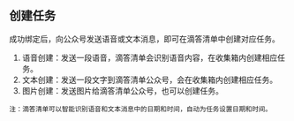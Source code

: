 ## 创建任务

成功绑定后，向公众号发送语音或文本消息，即可在滴答清单中创建对应任务。

1. 语音创建：发送一段语音，滴答清单会识别语音内容，在收集箱内创建相应任务。  
2. 文本创建：发送一段文字到滴答清单公众号，会在收集箱内创建相应任务。  
3. 图片创建：发送图片给滴答清单公众号，也可以创建任务。

`注：滴答清单可以智能识别语音和文本消息中的日期和时间，自动为任务设置日期和时间。`

